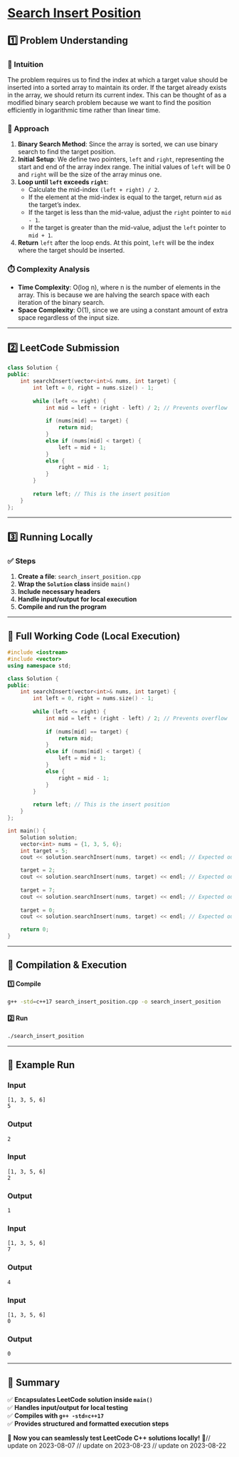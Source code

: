 # **[Search Insert Position](https://leetcode.com/problems/search-insert-position/description/)**  

## **1️⃣ Problem Understanding**  
### **📌 Intuition**  
The problem requires us to find the index at which a target value should be inserted into a sorted array to maintain its order. If the target already exists in the array, we should return its current index. This can be thought of as a modified binary search problem because we want to find the position efficiently in logarithmic time rather than linear time.

### **🚀 Approach**  
1. **Binary Search Method**: Since the array is sorted, we can use binary search to find the target position. 
2. **Initial Setup**: We define two pointers, `left` and `right`, representing the start and end of the array index range. The initial values of `left` will be 0 and `right` will be the size of the array minus one.
3. **Loop until `left` exceeds `right`**:
   - Calculate the mid-index `(left + right) / 2`.
   - If the element at the mid-index is equal to the target, return `mid` as the target’s index.
   - If the target is less than the mid-value, adjust the `right` pointer to `mid - 1`.
   - If the target is greater than the mid-value, adjust the `left` pointer to `mid + 1`.
4. **Return** `left` after the loop ends. At this point, `left` will be the index where the target should be inserted.

### **⏱️ Complexity Analysis**  
- **Time Complexity**: O(log n), where n is the number of elements in the array. This is because we are halving the search space with each iteration of the binary search.
- **Space Complexity**: O(1), since we are using a constant amount of extra space regardless of the input size.

---  

## **2️⃣ LeetCode Submission**  
```cpp
class Solution {
public:
    int searchInsert(vector<int>& nums, int target) {
        int left = 0, right = nums.size() - 1;
        
        while (left <= right) {
            int mid = left + (right - left) / 2; // Prevents overflow
            
            if (nums[mid] == target) {
                return mid;
            } 
            else if (nums[mid] < target) {
                left = mid + 1;
            } 
            else {
                right = mid - 1;
            }
        }
        
        return left; // This is the insert position
    }
};
```  

---  

## **3️⃣ Running Locally**  
### **✅ Steps**  
1. **Create a file**: `search_insert_position.cpp`  
2. **Wrap the `Solution` class** inside `main()`  
3. **Include necessary headers**  
4. **Handle input/output for local execution**  
5. **Compile and run the program**  

---  

## **📝 Full Working Code (Local Execution)**  
```cpp
#include <iostream>
#include <vector>
using namespace std;

class Solution {
public:
    int searchInsert(vector<int>& nums, int target) {
        int left = 0, right = nums.size() - 1;
        
        while (left <= right) {
            int mid = left + (right - left) / 2; // Prevents overflow
            
            if (nums[mid] == target) {
                return mid;
            } 
            else if (nums[mid] < target) {
                left = mid + 1;
            } 
            else {
                right = mid - 1;
            }
        }
        
        return left; // This is the insert position
    }
};

int main() {
    Solution solution;
    vector<int> nums = {1, 3, 5, 6};
    int target = 5;
    cout << solution.searchInsert(nums, target) << endl; // Expected output: 2

    target = 2;
    cout << solution.searchInsert(nums, target) << endl; // Expected output: 1
    
    target = 7;
    cout << solution.searchInsert(nums, target) << endl; // Expected output: 4
    
    target = 0;
    cout << solution.searchInsert(nums, target) << endl; // Expected output: 0

    return 0;
}
```  

---  

## **🔧 Compilation & Execution**  
#### **1️⃣ Compile**  
```bash
g++ -std=c++17 search_insert_position.cpp -o search_insert_position
```  

#### **2️⃣ Run**  
```bash
./search_insert_position
```  

---  

## **🎯 Example Run**  
### **Input**  
```
[1, 3, 5, 6]
5
```  
### **Output**  
```
2
```  

### **Input**  
```
[1, 3, 5, 6]
2
```  
### **Output**  
```
1
```  

### **Input**  
```
[1, 3, 5, 6]
7
```  
### **Output**  
```
4
```  

### **Input**  
```
[1, 3, 5, 6]
0
```  
### **Output**  
```
0
```  

---  

## **📌 Summary**  
✅ **Encapsulates LeetCode solution inside `main()`**  
✅ **Handles input/output for local testing**  
✅ **Compiles with `g++ -std=c++17`**  
✅ **Provides structured and formatted execution steps**  

🚀 **Now you can seamlessly test LeetCode C++ solutions locally!** 🚀// update on 2023-08-07
// update on 2023-08-23
// update on 2023-08-22
